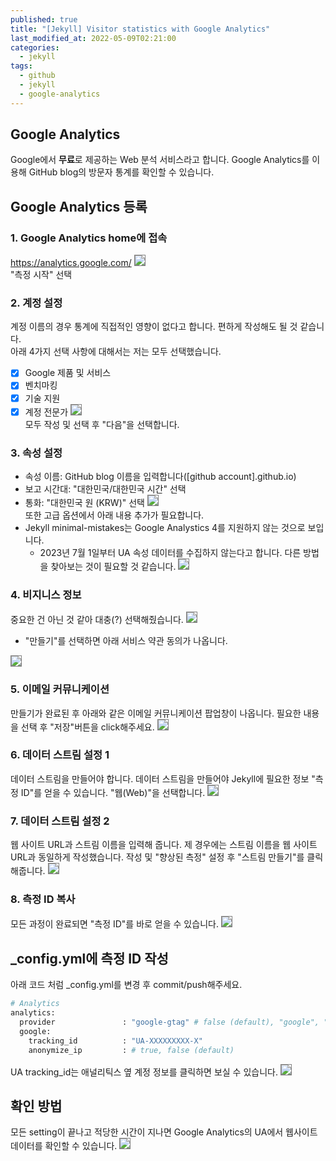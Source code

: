 ```yaml
---
published: true
title: "[Jekyll] Visitor statistics with Google Analytics"
last_modified_at: 2022-05-09T02:21:00
categories:
  - jekyll
tags:
  - github
  - jekyll
  - google-analytics
---
```


## Google Analytics
Google에서 <b>무료</b>로 제공하는 Web 분석 서비스라고 합니다. Google Analytics를 이용해 GitHub blog의 방문자 통계를 확인할 수 있습니다.

## Google Analytics 등록

### 1. Google Analytics home에 접속
https://analytics.google.com/
<img src="https://user-images.githubusercontent.com/90759236/167304249-a5d0fe4f-98b3-4dc7-b0d9-587daeaf42f1.png" style="border: 1px solid grey">
<br>"측정 시작" 선택

### 2. 계정 설정
계정 이름의 경우 통계에 직접적인 영향이 없다고 합니다. 편하게 작성해도 될 것 같습니다.<br>
아래 4가지 선택 사항에 대해서는 저는 모두 선택했습니다.
* [x] Google 제품 및 서비스
* [x] 벤치마킹
* [x] 기술 지원
* [x] 계정 전문가
<img src="https://user-images.githubusercontent.com/90759236/167304330-15bc0fb7-fd8e-42fc-8f46-a51756a1331e.png" style="border: 1px solid grey"><br>
모두 작성 및 선택 후 "다음"을 선택합니다.

### 3. 속성 설정
* 속성 이름: GitHub blog 이름을 입력합니다([github account].github.io)
* 보고 시간대: "대한민국/대한민국 시간" 선택
* 통화: "대한민국 원 (KRW)" 선택
<img src="https://user-images.githubusercontent.com/90759236/167304569-fb24faf1-1645-42fc-9f94-6a3fc9a75a76.png" style="border: 1px solid grey"><br>
또한 고급 옵션에서 아래 내용 추가가 필요합니다.
* Jekyll minimal-mistakes는 Google Analystics 4를 지원하지 않는 것으로 보입니다. 
  * 2023년 7월 1일부터 UA 속성 데이터를 수집하지 않는다고 합니다. 다른 방법을 찾아보는 것이 필요할 것 같습니다.
<img src="https://user-images.githubusercontent.com/90759236/167307429-a257e4c6-1401-4dc7-8b84-2c716d2dc255.png" style="border: 1px solid grey"><br>

### 4. 비지니스 정보
중요한 건 아닌 것 같아 대충(?) 선택해줬습니다.
<img src="https://user-images.githubusercontent.com/90759236/167304753-1defedd7-5d74-49af-bb29-28513b87b387.png" style="border: 1px solid grey"><br>
* "만들기"를 선택하면 아래 서비스 약관 동의가 나옵니다.
<img src="https://user-images.githubusercontent.com/90759236/167304864-eee84d77-9aa6-43e1-b4f5-c5474d211a8c.png" style="border: 1px solid grey">

### 5. 이메일 커뮤니케이션
만들기가 완료된 후 아래와 같은 이메일 커뮤니케이션 팝업창이 나옵니다. 필요한 내용을 선택 후 "저장"버튼을 click해주세요.
<img src="https://user-images.githubusercontent.com/90759236/167304918-aec32641-dbc2-4fc8-86f3-d8ea86a4ee1a.png" style="border: 1px solid grey">

### 6. 데이터 스트림 설정 1
데이터 스트림을 만들어야 합니다. 데이터 스트림을 만들어야 Jekyll에 필요한 정보 "측정 ID"를 얻을 수 있습니다. "웹(Web)"을 선택합니다.
<img src="https://user-images.githubusercontent.com/90759236/167305023-28077a5e-3a04-45e2-a99e-8d6c1654176a.png" style="border: 1px solid grey">

### 7. 데이터 스트림 설정 2
웹 사이트 URL과 스트림 이름을 입력해 줍니다. 제 경우에는 스트림 이름을 웹 사이트 URL과 동일하게 작성했습니다. 작성 및 "향상된 측정" 설정 후 "스트림 만들기"를 클릭해줍니다.
<img src="https://user-images.githubusercontent.com/90759236/167305128-9448cb45-c431-441a-a87a-292ff6c716c2.png" style="border: 1px solid grey">

### 8. 측정 ID 복사
모든 과정이 완료되면 "측정 ID"를 바로 얻을 수 있습니다.
<img src="https://user-images.githubusercontent.com/90759236/167305335-dc75f8de-2c91-4506-981c-5b02e32f7bc2.png" style="border: 1px solid grey">

## _config.yml에 측정 ID 작성
아래 코드 처럼 _config.yml를 변경 후 commit/push해주세요.<br>
```sh
# Analytics
analytics:
  provider               : "google-gtag" # false (default), "google", "google-universal", "google-gtag", "custom"
  google:
    tracking_id          : "UA-XXXXXXXXX-X"
    anonymize_ip         : # true, false (default)
```
UA tracking_id는 애널리틱스 옆 계정 정보를 클릭하면 보실 수 있습니다.
<img src="https://user-images.githubusercontent.com/90759236/167307516-f58b0266-5986-46b7-9fcb-bb72ca07746a.png" style="border: 1px solid grey">

## 확인 방법
모든 setting이 끝나고 적당한 시간이 지나면 Google Analytics의 UA에서 웹사이트 데이터를 확인할 수 있습니다.
<img src="https://user-images.githubusercontent.com/90759236/167307639-0b770872-17df-4fb2-bb2e-e5332f30227d.png" style="border: 1px solid grey">
